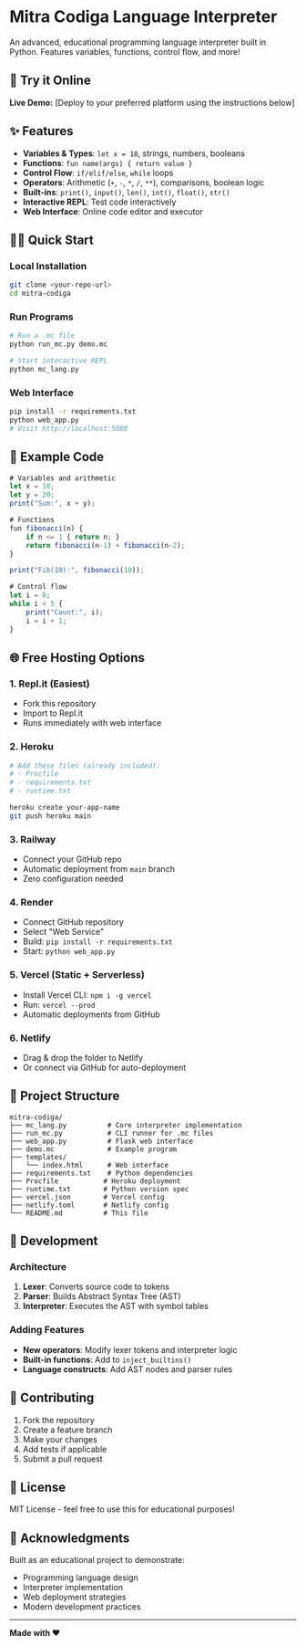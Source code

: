 # Mitra Codiga Language Interpreter

An advanced, educational programming language interpreter built in Python. Features variables, functions, control flow, and more!

## 🚀 Try it Online

**Live Demo:** [Deploy to your preferred platform using the instructions below]

## ✨ Features

- **Variables & Types**: `let x = 10`, strings, numbers, booleans
- **Functions**: `fun name(args) { return value }`  
- **Control Flow**: `if/elif/else`, `while` loops
- **Operators**: Arithmetic (`+`, `-`, `*`, `/`, `**`), comparisons, boolean logic
- **Built-ins**: `print()`, `input()`, `len()`, `int()`, `float()`, `str()`
- **Interactive REPL**: Test code interactively
- **Web Interface**: Online code editor and executor

## 🏃‍♂️ Quick Start

### Local Installation

```bash
git clone <your-repo-url>
cd mitra-codiga
```

### Run Programs

```bash
# Run a .mc file
python run_mc.py demo.mc

# Start interactive REPL
python mc_lang.py
```

### Web Interface

```bash
pip install -r requirements.txt
python web_app.py
# Visit http://localhost:5000
```

## 📝 Example Code

```javascript
# Variables and arithmetic
let x = 10;
let y = 20;
print("Sum:", x + y);

# Functions  
fun fibonacci(n) {
    if n <= 1 { return n; }
    return fibonacci(n-1) + fibonacci(n-2);
}

print("Fib(10):", fibonacci(10));

# Control flow
let i = 0;
while i < 5 {
    print("Count:", i);
    i = i + 1;
}
```

## 🌐 Free Hosting Options

### 1. **Repl.it** (Easiest)
- Fork this repository
- Import to Repl.it
- Runs immediately with web interface

### 2. **Heroku** 
```bash
# Add these files (already included):
# - Procfile
# - requirements.txt
# - runtime.txt

heroku create your-app-name
git push heroku main
```

### 3. **Railway**
- Connect your GitHub repo
- Automatic deployment from `main` branch
- Zero configuration needed

### 4. **Render**
- Connect GitHub repository  
- Select "Web Service"
- Build: `pip install -r requirements.txt`
- Start: `python web_app.py`

### 5. **Vercel** (Static + Serverless)
- Install Vercel CLI: `npm i -g vercel`
- Run: `vercel --prod`
- Automatic deployments from GitHub

### 6. **Netlify**
- Drag & drop the folder to Netlify
- Or connect via GitHub for auto-deployment

## 📂 Project Structure

```
mitra-codiga/
├── mc_lang.py          # Core interpreter implementation
├── run_mc.py           # CLI runner for .mc files  
├── web_app.py          # Flask web interface
├── demo.mc             # Example program
├── templates/
│   └── index.html      # Web interface
├── requirements.txt    # Python dependencies
├── Procfile           # Heroku deployment
├── runtime.txt        # Python version spec
├── vercel.json        # Vercel config
├── netlify.toml       # Netlify config
└── README.md          # This file
```

## 🔧 Development

### Architecture

1. **Lexer**: Converts source code to tokens
2. **Parser**: Builds Abstract Syntax Tree (AST)  
3. **Interpreter**: Executes the AST with symbol tables

### Adding Features

- **New operators**: Modify lexer tokens and interpreter logic
- **Built-in functions**: Add to `inject_builtins()` 
- **Language constructs**: Add AST nodes and parser rules

## 🤝 Contributing

1. Fork the repository
2. Create a feature branch
3. Make your changes
4. Add tests if applicable
5. Submit a pull request

## 📄 License

MIT License - feel free to use this for educational purposes!

## 🙏 Acknowledgments

Built as an educational project to demonstrate:
- Programming language design
- Interpreter implementation  
- Web deployment strategies
- Modern development practices

---

**Made with ❤️**

